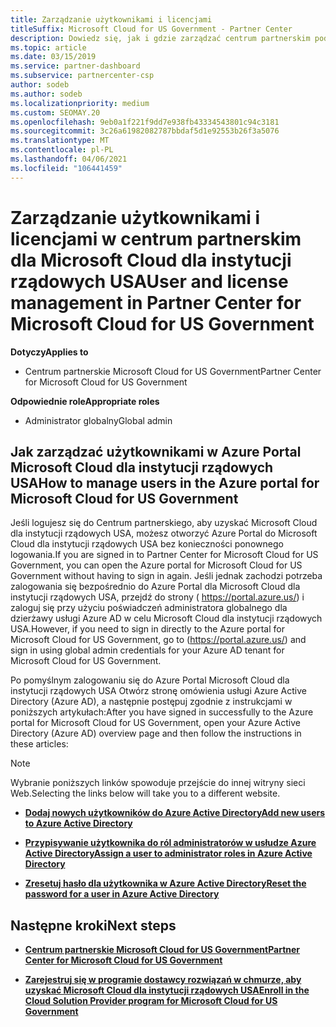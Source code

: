 ```yaml
---
title: Zarządzanie użytkownikami i licencjami
titleSuffix: Microsoft Cloud for US Government - Partner Center
description: Dowiedz się, jak i gdzie zarządzać centrum partnerskim pod kątem Microsoft Cloud dla partnerów rządowych Stanów Zjednoczonych, klientów i licencji, a także resetowania haseł.
ms.topic: article
ms.date: 03/15/2019
ms.service: partner-dashboard
ms.subservice: partnercenter-csp
author: sodeb
ms.author: sodeb
ms.localizationpriority: medium
ms.custom: SEOMAY.20
ms.openlocfilehash: 9eb0a1f221f9dd7e938fb43334543801c94c3181
ms.sourcegitcommit: 3c26a61982082787bbdaf5d1e92553b26f3a5076
ms.translationtype: MT
ms.contentlocale: pl-PL
ms.lasthandoff: 04/06/2021
ms.locfileid: "106441459"
---
```

# <a name="user-and-license-management-in-partner-center-for-microsoft-cloud-for-us-government"></a><span data-ttu-id="5bb02-103">Zarządzanie użytkownikami i licencjami w centrum partnerskim dla Microsoft Cloud dla instytucji rządowych USA</span><span class="sxs-lookup"><span data-stu-id="5bb02-103">User and license management in Partner Center for Microsoft Cloud for US Government</span></span>

<span data-ttu-id="5bb02-104">**Dotyczy**</span><span class="sxs-lookup"><span data-stu-id="5bb02-104">**Applies to**</span></span>

- <span data-ttu-id="5bb02-105">Centrum partnerskie Microsoft Cloud for US Government</span><span class="sxs-lookup"><span data-stu-id="5bb02-105">Partner Center for Microsoft Cloud for US Government</span></span>

<span data-ttu-id="5bb02-106">**Odpowiednie role**</span><span class="sxs-lookup"><span data-stu-id="5bb02-106">**Appropriate roles**</span></span>

- <span data-ttu-id="5bb02-107">Administrator globalny</span><span class="sxs-lookup"><span data-stu-id="5bb02-107">Global admin</span></span>

## <a name="how-to-manage-users-in-the-azure-portal-for-microsoft-cloud-for-us-government"></a><span data-ttu-id="5bb02-108">Jak zarządzać użytkownikami w Azure Portal Microsoft Cloud dla instytucji rządowych USA</span><span class="sxs-lookup"><span data-stu-id="5bb02-108">How to manage users in the Azure portal for Microsoft Cloud for US Government</span></span>

<span data-ttu-id="5bb02-109">Jeśli logujesz się do Centrum partnerskiego, aby uzyskać Microsoft Cloud dla instytucji rządowych USA, możesz otworzyć Azure Portal do Microsoft Cloud dla instytucji rządowych USA bez konieczności ponownego logowania.</span><span class="sxs-lookup"><span data-stu-id="5bb02-109">If you are signed in to Partner Center for Microsoft Cloud for US Government, you can open the Azure portal for Microsoft Cloud for US Government without having to sign in again.</span></span> <span data-ttu-id="5bb02-110">Jeśli jednak zachodzi potrzeba zalogowania się bezpośrednio do Azure Portal dla Microsoft Cloud dla instytucji rządowych USA, przejdź do strony ( https://portal.azure.us/) i zaloguj się przy użyciu poświadczeń administratora globalnego dla dzierżawy usługi Azure AD w celu Microsoft Cloud dla instytucji rządowych USA.</span><span class="sxs-lookup"><span data-stu-id="5bb02-110">However, if you need to sign in directly to the Azure portal for Microsoft Cloud for US Government, go to (https://portal.azure.us/) and sign in using global admin credentials for your Azure AD tenant for Microsoft Cloud for US Government.</span></span>

<span data-ttu-id="5bb02-111">Po pomyślnym zalogowaniu się do Azure Portal Microsoft Cloud dla instytucji rządowych USA Otwórz stronę omówienia usługi Azure Active Directory (Azure AD), a następnie postępuj zgodnie z instrukcjami w poniższych artykułach:</span><span class="sxs-lookup"><span data-stu-id="5bb02-111">After you have signed in successfully to the Azure portal for Microsoft Cloud for US Government, open your Azure Active Directory (Azure AD) overview page and then follow the instructions in these articles:</span></span>

> [!NOTE]  
> <span data-ttu-id="5bb02-112">Wybranie poniższych linków spowoduje przejście do innej witryny sieci Web.</span><span class="sxs-lookup"><span data-stu-id="5bb02-112">Selecting the links below will take you to a different website.</span></span> 

-  [<span data-ttu-id="5bb02-113">**Dodaj nowych użytkowników do Azure Active Directory**</span><span class="sxs-lookup"><span data-stu-id="5bb02-113">**Add new users to Azure Active Directory**</span></span>](/azure/active-directory/active-directory-users-create-azure-portal)

-  [<span data-ttu-id="5bb02-114">**Przypisywanie użytkownika do ról administratorów w usłudze Azure Active Directory**</span><span class="sxs-lookup"><span data-stu-id="5bb02-114">**Assign a user to administrator roles in Azure Active Directory**</span></span>](/azure/active-directory/active-directory-users-assign-role-azure-portal)

-  [<span data-ttu-id="5bb02-115">**Zresetuj hasło dla użytkownika w Azure Active Directory**</span><span class="sxs-lookup"><span data-stu-id="5bb02-115">**Reset the password for a user in Azure Active Directory**</span></span>](/azure/active-directory/active-directory-users-reset-password-azure-portal)

## <a name="next-steps"></a><span data-ttu-id="5bb02-116">Następne kroki</span><span class="sxs-lookup"><span data-stu-id="5bb02-116">Next steps</span></span>

-  [<span data-ttu-id="5bb02-117">**Centrum partnerskie Microsoft Cloud for US Government**</span><span class="sxs-lookup"><span data-stu-id="5bb02-117">**Partner Center for Microsoft Cloud for US Government**</span></span>](partner-center-for-microsoft-us-govt-cloud.md)

-  [<span data-ttu-id="5bb02-118">**Zarejestruj się w programie dostawcy rozwiązań w chmurze, aby uzyskać Microsoft Cloud dla instytucji rządowych USA**</span><span class="sxs-lookup"><span data-stu-id="5bb02-118">**Enroll in the Cloud Solution Provider program for Microsoft Cloud for US Government**</span></span>](enroll-in-csp-for-microsoft-us-govt-cloud.md)